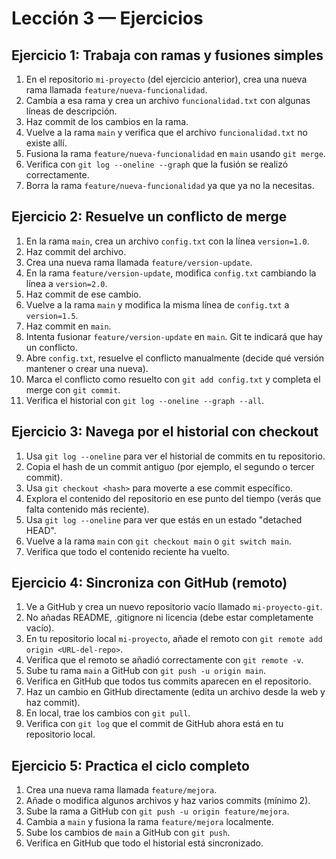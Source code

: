 # Lección 3 — Ejercicios

## Ejercicio 1: Trabaja con ramas y fusiones simples

1. En el repositorio `mi-proyecto` (del ejercicio anterior), crea una nueva rama llamada `feature/nueva-funcionalidad`.
2. Cambia a esa rama y crea un archivo `funcionalidad.txt` con algunas líneas de descripción.
3. Haz commit de los cambios en la rama.
4. Vuelve a la rama `main` y verifica que el archivo `funcionalidad.txt` no existe allí.
5. Fusiona la rama `feature/nueva-funcionalidad` en `main` usando `git merge`.
6. Verifica con `git log --oneline --graph` que la fusión se realizó correctamente.
7. Borra la rama `feature/nueva-funcionalidad` ya que ya no la necesitas.

## Ejercicio 2: Resuelve un conflicto de merge

1. En la rama `main`, crea un archivo `config.txt` con la línea `version=1.0`.
2. Haz commit del archivo.
3. Crea una nueva rama llamada `feature/version-update`.
4. En la rama `feature/version-update`, modifica `config.txt` cambiando la línea a `version=2.0`.
5. Haz commit de ese cambio.
6. Vuelve a la rama `main` y modifica la misma línea de `config.txt` a `version=1.5`.
7. Haz commit en `main`.
8. Intenta fusionar `feature/version-update` en `main`. Git te indicará que hay un conflicto.
9. Abre `config.txt`, resuelve el conflicto manualmente (decide qué versión mantener o crear una nueva).
10. Marca el conflicto como resuelto con `git add config.txt` y completa el merge con `git commit`.
11. Verifica el historial con `git log --oneline --graph --all`.

## Ejercicio 3: Navega por el historial con checkout

1. Usa `git log --oneline` para ver el historial de commits en tu repositorio.
2. Copia el hash de un commit antiguo (por ejemplo, el segundo o tercer commit).
3. Usa `git checkout <hash>` para moverte a ese commit específico.
4. Explora el contenido del repositorio en ese punto del tiempo (verás que falta contenido más reciente).
5. Usa `git log --oneline` para ver que estás en un estado "detached HEAD".
6. Vuelve a la rama `main` con `git checkout main` o `git switch main`.
7. Verifica que todo el contenido reciente ha vuelto.

## Ejercicio 4: Sincroniza con GitHub (remoto)

1. Ve a GitHub y crea un nuevo repositorio vacío llamado `mi-proyecto-git`.
2. No añadas README, .gitignore ni licencia (debe estar completamente vacío).
3. En tu repositorio local `mi-proyecto`, añade el remoto con `git remote add origin <URL-del-repo>`.
4. Verifica que el remoto se añadió correctamente con `git remote -v`.
5. Sube tu rama `main` a GitHub con `git push -u origin main`.
6. Verifica en GitHub que todos tus commits aparecen en el repositorio.
7. Haz un cambio en GitHub directamente (edita un archivo desde la web y haz commit).
8. En local, trae los cambios con `git pull`.
9. Verifica con `git log` que el commit de GitHub ahora está en tu repositorio local.

## Ejercicio 5: Practica el ciclo completo

1. Crea una nueva rama llamada `feature/mejora`.
2. Añade o modifica algunos archivos y haz varios commits (mínimo 2).
3. Sube la rama a GitHub con `git push -u origin feature/mejora`.
4. Cambia a `main` y fusiona la rama `feature/mejora` localmente.
5. Sube los cambios de `main` a GitHub con `git push`.
6. Verifica en GitHub que todo el historial está sincronizado.

